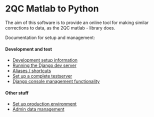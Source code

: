 
2QC Matlab to Python
====================

The aim of this software is to provide an online tool for making similar
corrections to data, as the 2QC matlab - library does.

Documentation for setup and management:

#### Development and test ####
* [Development setup information](docs/dev/SETUP.md)
* [Running the Django dev server](docs/dev/DJANGO.md)
* [Aliases / shortcuts](docs/dev/ALIASES.md)
* [Set up a complete testserver](docs/dev/TEST.md)
* [Django console management functionality](docs/dev/MANAGEMENT.md)

#### Other stuff ####
* [Set up production environment](docs/PRODUCTION.md)
* [Admin data management](docs/ADMIN.md)

